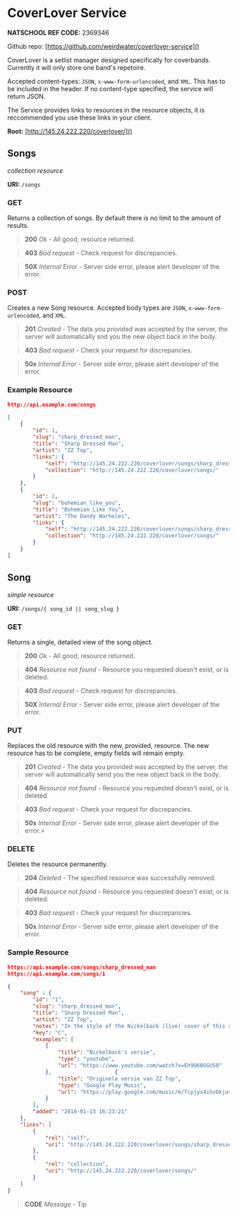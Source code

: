 # CoverLover Service

**NATSCHOOL REF CODE:** 2369346

Github repo: [https://github.com/weirdwater/coverlover-service]()

CoverLover is a setlist manager designed specifically for coverbands. Currently it will only store one band's repetoire.

Accepted content-types: `JSON`, `x-www-form-urlencoded`, and `XML`. This has to be included in the header. If no content-type specified, the service will return JSON.

The Service provides links to resources in the resource objects, it is reccommended you use these links in your client.

**Root:** [http://145.24.222.220/coverlover/]()

## Songs

*collection resource*

**URI:** `/songs`

### GET

Returns a collection of songs. By default there is no limit to the amount of results.

> **200** *Ok* - All good, resource returned.

> **403** *Bad request* - Check request for discrepancies.

> **50X** *Internal Error* - Server side error, please alert developer of the error.

### POST

Creates a new Song resource. Accepted body types are `JSON`, `x-www-form-urlencoded`, and `XML`.

> **201** *Created* - The data you provided was accepted by the server, the server will automatically snd you the new object back in the body.

> **403** *Bad request* - Check your request for discrepancies.

> **50x** *Internal Error* - Server side error, please alert developer of the error.

### Example Resource

```json
http://api.example.com/songs

[
	{
		"id": 1,
		"slug": "sharp_dressed_man",
		"title": "Sharp Dressed Man",
		"artist": "ZZ Top",
		"links": {
			"self": "http://145.24.222.220/coverlover/songs/sharp_dressed_man",
			"collection": "http://145.24.222.220/coverlover/songs/"
		}
	},
	{
		"id": 2,
		"slug": "bohemian_like_you",
		"title": "Bohemian Like You",
		"artist": "The Dandy Warholes",
		"links": {
			"self": "http://145.24.222.220/coverlover/songs/sharp_dressed_man",
			"collection": "http://145.24.222.220/coverlover/songs/"
		}
	}
]

```



## Song

*simple resource*

**URI:** `/songs/{ song_id || song_slug } `

### GET

Returns a single, detailed view of the song object.

> **200** *Ok* - All good, resource returned.

> **404** *Resource not found* - Resource you requested doesn't exist, or is deleted.

> **403** *Bad request* - Check request for discrepancies.

> **50X** *Internal Error* - Server side error, please alert developer of the error.

### PUT

Replaces the old resource with the new, provided, resource. The new resource has to be complete, empty fields will remain empty.

> **201** *Created* - The data you provided was accepted by the server, the server will automatically send you the new object back in the body.

> **404** *Resource not found* - Resource you requested doesn't exist, or is deleted.

> **403** *Bad request* - Check your request for discrepancies.

> **50x** *Internal Error* - Server side error, please alert developer of the error.> 

### DELETE

Deletes the resource permanently.

> **204** *Deleted* - The specified resource was successfully removed.

> **404** *Resource not found* - Resource you requested doesn't exist, or is deleted.

> **403** *Bad request* - Check your request for discrepancies.

> **50x** *Internal Error* - Server side error, please alert developer of the error.

### Sample Resource

```json
https://api.example.com/songs/sharp_dressed_man
https://api.example.com/songs/1

{
	"song" : {
		"id": "1",
		"slug": "sharp_dressed_man",
		"title": "Sharp Dressed Man",
		"artist": "ZZ Top",
		"notes": "In the style of the Nickelback (live) cover of this song. After the second chorus another solo and chorus.",
		"key": "C",
		"examples": [
			{
				"title": "Nickelback's versie",
				"type": "youtube",
				"url": "https://www.youtube.com/watch?v=Eh9Q6BGGU50"
			},                    {
				"title": "Originele versie van ZZ Top",
				"type": "Google Play Music",
				"url": "https://play.google.com/music/m/Tcpjys4ihvbkjuvyygae7kkkydi?t=Sharp_Dressed_Man_Live_-_ZZ_Top"
			}
		],
		"added": "2016-01-13 16:23:21"
	},
	"links": [
		{
			"rel": "self",
			"uri": "http://145.24.222.220/coverlover/songs/sharp_dressed_man"
		},
		{
			"rel": "collection",
			"uri": "http://145.24.222.220/coverlover/songs/"
		}
	]
}
```


> **CODE** *Message* - Tip
